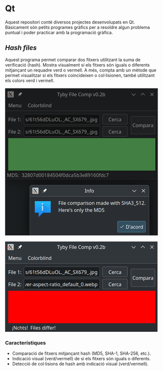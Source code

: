 # Qt

Aquest repositori conté diversos projectes desenvolupats en Qt. Bàsicament són petits programes gràfics per a resoldre algun problema puntual i poder practicar amb la programació gràfica.

## <em>Hash files</em>

Aquest programa permet comparar dos fitxers utilitzant la suma de verificació (hash). Mostra visualment si els fitxers són iguals o diferents mitjançant un requadre verd o vermell. A més, compta amb un mètode que permet visualitzar si els fitxers coincideixen o col·lisionen, també utilitzant els colors verd i vermell.
<br />
<br />
<img src="./Hash files/pictures/imatge1.png" alt="Visualització quan els fitxers són iguals" />
<br />
<br />
<img src="./Hash%20files/pictures/imatge2.png" alt="Visualització de dos fitxers diferents" />
<br />

### Característiques

- Comparació de fitxers mitjançant hash (MD5, SHA-1, SHA-256, etc.).
- Indicació visual (verd/vermell) de si els fitxers són iguals o diferents.
- Detecció de col·lisions de hash amb indicació visual (verd/vermell).
